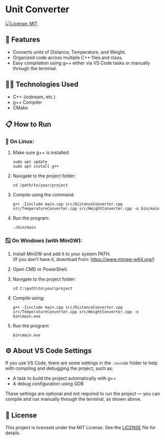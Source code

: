 # Unit Converter

[![License: MIT](https://img.shields.io/badge/License-MIT-yellow.svg)](https://opensource.org/licenses/MIT)

## 🚀 Features

- Converts units of Distance, Temperature, and Weight.
- Organized code across multiple C++ files and class.
- Easy compilation using g++ either via VS Code tasks or manually through the terminal.

## 🧑‍💻 Technologies Used

- C++ (iostream, etc.)
- g++ Compiler
- CMake

## 📋 How to Run

### 🐧 On Linux:

1. Make sure g++ is installed:
   ```
   sudo apt update
   sudo apt install g++
   ```

2. Navigate to the project folder:
   ```
   cd /path/to/your/project
   ```

3. Compile using the command:
   ```
   g++ -Iinclude main.cpp src/DistanceConverter.cpp src/TemperatureConverter.cpp src/WeightConverter.cpp -o bin/main
   ```

4. Run the program:
   ```
   ./bin/main
   ```

### 🪟 On Windows (with MinGW):

1. Install MinGW and add it to your system PATH.  
   (If you don't have it, download from: https://www.mingw-w64.org/)

2. Open CMD or PowerShell.

3. Navigate to the project folder:
   ```
   cd C:\path\to\your\project
   ```

4. Compile using:
   ```
   g++ -Iinclude main.cpp src/DistanceConverter.cpp src/TemperatureConverter.cpp src/WeightConverter.cpp -o bin\main.exe
   ```

5. Run the program:
   ```
   bin\main.exe
   ```

## ⚙️ About VS Code Settings

If you use VS Code, there are some settings in the `.vscode` folder to help with compiling and debugging the project, such as:

- A task to build the project automatically with g++
- A debug configuration using GDB

These settings are optional and not required to run the project — you can compile and run manually through the terminal, as shown above.

## 📄 License

This project is licensed under the MIT License. See the [LICENSE](LICENSE) file for details.
